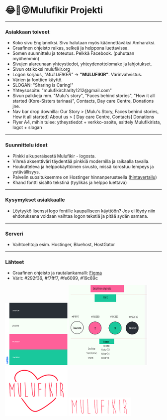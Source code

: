 
# 😂🙌😜Mulufikir Projekti

--------------------------------------------------------

### Asiakkaan toiveet

- Koko sivu Englanniksi. Sivu halutaan myös käännettäväksi Amharaksi.
- Graafinen ohjeisto raikas, selkeä ja helppona luettavissa.
- Somen suunnittelu ja toteutus. Pelkkä Facebook. (puhutaan myöhemmin)
- Sivujen alareunaan yhteystiedot, yhteydenottolomake ja lahjotukset.
- Sivun otsikoksi mulufikir.org
- Logon korjaus, <i>"MULUFIKER"</i> -> <b>"MULUFIKIR"</b>. Värinvahvistus.
- Värien ja fonttien käyttö.
- SLOGAN: "Sharing is Caring!"
- Yhteysosoite: "mulufikircharity1212\@&#8203;gmail\.com"
- Sivun palkkeja mm. "Mulu's story", "Faces behind stories", "How it all started (Kore-Sisters tarinaa)", Contacts, Day care Centre, Donations jne.
- Nav bar drop downilla: Our Story > [Mulu's Story, Faces behind stories, How it all started] About us > [ Day care Centre, Contacts] Donations
- Flyer A4, mihin tulee: ytheystiedot + verkko-osoite, esittely Mulufikirista, logot + slogan

--------------------------------------------------------

### Suunnittelu ideat

- Pinkki alkuperäisestä Mulufikir - logosta.
- Vihreä aksenttiväri täydentää pinkkiä modernilla ja raikaalla tavalla.
- Houkutteleva ja helppokäyttöinen sivusto, missä korostuu lempeys ja ystävällisyys.
- Palvelin suosituksemme on Hostinger hinnanperusteella ([hintavertailu](https://github.com/RoopeKoskelo/Tiimi3Naytto/raw/main/Dev/Hostivaihtoehdot.xlsx))
- Khand fontti sisältö tekstinä (tyylikäs ja helppo luettava)

--------------------------------------------------------

### Kysymykset asiakkaalle
- Löytyykö lisenssi logo fontille kaupalliseen käyttöön? Jos ei löydy niin ehdotuksena voidaan vaihtaa logon tekstiä ja pitää sydän samana.

--------------------------------------------------------

### Serveri

- Vaihtoehtoja esim. Hostinger, Bluehost, HostGator

--------------------------------------------------------

### Lähteet

- Graafinen ohjeisto ja rautalankamalli: [Figma](https://www.figma.com/files/project/71730683/Team-project?fuid=1149233409896141817)
- Värit: #292f36, #f7fff7, #fe6099, #19c89c
<img src="https://github.com/RoopeKoskelo/Tiimi3Naytto/blob/main/Dev/Images/palette.png?raw=true" width="200" height="200">
<img src="https://github.com/RoopeKoskelo/Tiimi3Naytto/blob/main/Dev/Graafinen.png" width="50%" height="50%">
<img src="https://github.com/RoopeKoskelo/Tiimi3Naytto/blob/main/Dev/Images/Logo_Kuva_4.png?raw=true" width="200" height="relative">
<img src="https://github.com/RoopeKoskelo/Tiimi3Naytto/blob/main/Dev/Images/Logo_Teksti.png?raw=true" width="200" height="relative">

